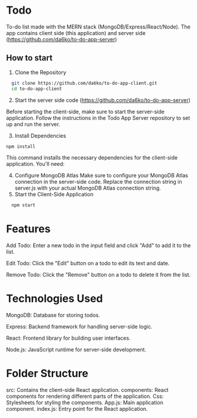 # Todo

To-do list made with the MERN stack (MongoDB/Express/React/Node). The app contains client side (this application) and server side (https://github.com/da6ko/to-do-app-server)

## How to start

1. Clone the Repository
```bash
  git clone https://github.com/da6ko/to-do-app-client.git
  cd to-do-app-client
```

2. Start the server side code (https://github.com/da6ko/to-do-app-server)

Before starting the client-side, make sure to start the server-side application. Follow the instructions in the Todo App Server repository to set up and run the server.

3. Install Dependencies

```bash
npm install
```
This command installs the necessary dependencies for the client-side application. You'll need:

4. Configure MongoDB Atlas
Make sure to configure your MongoDB Atlas connection in the server-side code. Replace the connection string in server.js with your actual MongoDB Atlas connection string.
5. Start the Client-Side Application

```bash
  npm start
```

# Features
Add Todo: Enter a new todo in the input field and click "Add" to add it to the list.

Edit Todo: Click the "Edit" button on a todo to edit its text and date.

Remove Todo: Click the "Remove" button on a todo to delete it from the list.

# Technologies Used
MongoDB: Database for storing todos.

Express: Backend framework for handling server-side logic.

React: Frontend library for building user interfaces.

Node.js: JavaScript runtime for server-side development.

# Folder Structure
src: Contains the client-side React application.
components: React components for rendering different parts of the application.
Css: Stylesheets for styling the components.
App.js: Main application component.
index.js: Entry point for the React application.